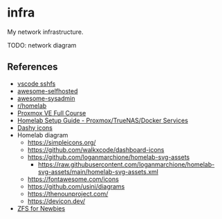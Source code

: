 # infra

My network infrastructure.

TODO: network diagram

## References

- [vscode sshfs](https://github.com/SchoofsKelvin/vscode-sshfs)
- [awesome-selfhosted](https://github.com/awesome-selfhosted/awesome-selfhosted)
- [awesome-sysadmin](https://github.com/awesome-foss/awesome-sysadmin)
- [r/homelab](https://www.reddit.com/r/homelab/)
- [Proxmox VE Full Course](https://www.youtube.com/playlist?list=PLT98CRl2KxKHnlbYhtABg6cF50bYa8Ulo)
- [Homelab Setup Guide - Proxmox/TrueNAS/Docker Services](https://www.youtube.com/watch?v=yDkc3D3BFhM)
- [Dashy icons](https://dashy.to/docs/icons/)
- Homelab diagram
  - https://simpleicons.org/
  - https://github.com/walkxcode/dashboard-icons
  - https://github.com/loganmarchione/homelab-svg-assets
    - https://raw.githubusercontent.com/loganmarchione/homelab-svg-assets/main/homelab-svg-assets.xml
  - https://fontawesome.com/icons
  - https://github.com/usini/diagrams
  - https://thenounproject.com/
  - https://devicon.dev/
- [ZFS for Newbies](https://www.youtube.com/watch?v=3oG-1U5AI9A)
